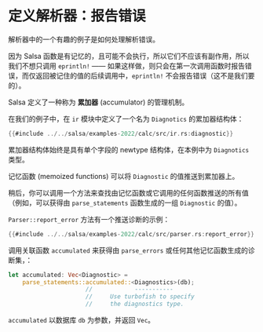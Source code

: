 # 定义解析器：报告错误

解析器中的一个有趣的例子是如何处理解析错误。

因为 Salsa 函数是有记忆的，且可能不会执行，所以它们不应该有副作用，所以我们不想只调用 `eprintln!` ——
如果这样做，则只会在第一次调用函数时报告错误，而仅返回被记住的值的后续调用中，`eprintln!` 不会报告错误（这不是我们要的）。

Salsa 定义了一种称为 **累加器** (accumulator) 的管理机制。

在我们的例子中，在 `ir` 模块中定义了一个名为 `Diagnotics` 的累加器结构体：

```rust
{{#include ../../salsa/examples-2022/calc/src/ir.rs:diagnostic}}
```

累加器结构体始终是具有单个字段的 newtype 结构体，在本例中为 `Diagnotics` 类型。

记忆函数 (memoized functions) 可以将 `Diagnostic` 的值推送到累加器上。

稍后，你可以调用一个方法来查找由记忆函数或它调用的任何函数推送的所有值（例如，可以获得由 `parse_statements` 函数生成的一组 `Diagnostic` 的值）。

`Parser::report_error` 方法有一个推送诊断的示例：

```rust
{{#include ../../salsa/examples-2022/calc/src/parser.rs:report_error}}
```

调用关联函数 `accumulated` 来获得由 `parse_errors` 或任何其他记忆函数生成的诊断集，：

```rust
let accumulated: Vec<Diagnostic> =
    parse_statements::accumulated::<Diagnostics>(db);
                      //            -----------
                      //     Use turbofish to specify
                      //     the diagnostics type.
```

`accumulated` 以数据库 `db` 为参数，并返回 `Vec`。
